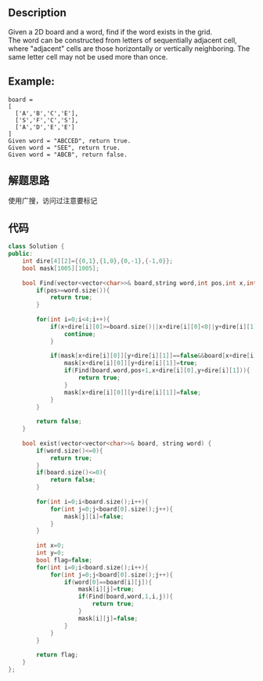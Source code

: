 ## Description
Given a 2D board and a word, find if the word exists in the grid.  
The word can be constructed from letters of sequentially adjacent cell, where "adjacent" cells are those horizontally or vertically neighboring. The same letter cell may not be used more than once.

## Example:
```
board =
[
  ['A','B','C','E'],
  ['S','F','C','S'],
  ['A','D','E','E']
]
Given word = "ABCCED", return true.
Given word = "SEE", return true.
Given word = "ABCB", return false.
```

## 解题思路
使用广搜，访问过注意要标记

## 代码
```c++
class Solution {
public:
    int dire[4][2]={{0,1},{1,0},{0,-1},{-1,0}};
    bool mask[1005][1005];
                  
    bool Find(vector<vector<char>>& board,string word,int pos,int x,int y){
        if(pos>=word.size()){
            return true;
        }
        
        for(int i=0;i<4;i++){
            if(x+dire[i][0]>=board.size()||x+dire[i][0]<0||y+dire[i][1]>=board[0].size()||y+dire[i][1]<0){
                continue;
            }
            
            if(mask[x+dire[i][0]][y+dire[i][1]]==false&&board[x+dire[i][0]][y+dire[i][1]]==word[pos]){
                mask[x+dire[i][0]][y+dire[i][1]]=true;
                if(Find(board,word,pos+1,x+dire[i][0],y+dire[i][1])){
                    return true;
                }
                mask[x+dire[i][0]][y+dire[i][1]]=false;
            }
        }
                   
        return false;
    }
                  
    bool exist(vector<vector<char>>& board, string word) {
        if(word.size()<=0){
            return true;
        }
        if(board.size()<=0){
            return false;
        }
        
        for(int i=0;i<board.size();i++){
            for(int j=0;j<board[0].size();j++){
                mask[j][i]=false;
            }
        }
        
        int x=0;
        int y=0;
        bool flag=false;
        for(int i=0;i<board.size();i++){
            for(int j=0;j<board[0].size();j++){
                if(word[0]==board[i][j]){
                    mask[i][j]=true;
                    if(Find(board,word,1,i,j)){
                        return true;
                    }
                    mask[i][j]=false;
                }
            }
        }
        
        return flag;
    }
};
```
